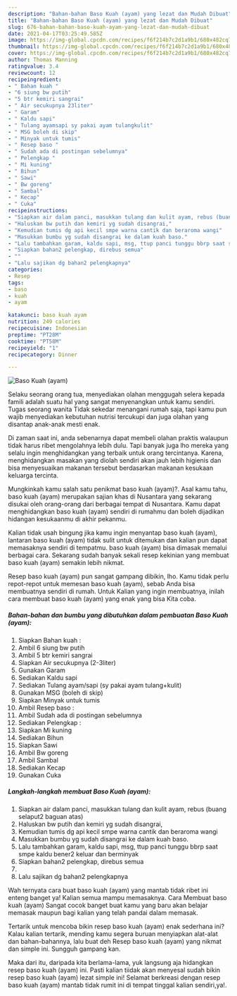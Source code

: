 ```yaml
---
description: "Bahan-bahan Baso Kuah (ayam) yang lezat dan Mudah Dibuat"
title: "Bahan-bahan Baso Kuah (ayam) yang lezat dan Mudah Dibuat"
slug: 676-bahan-bahan-baso-kuah-ayam-yang-lezat-dan-mudah-dibuat
date: 2021-04-17T03:25:49.585Z
image: https://img-global.cpcdn.com/recipes/f6f214b7c2d1a9b1/680x482cq70/baso-kuah-ayam-foto-resep-utama.jpg
thumbnail: https://img-global.cpcdn.com/recipes/f6f214b7c2d1a9b1/680x482cq70/baso-kuah-ayam-foto-resep-utama.jpg
cover: https://img-global.cpcdn.com/recipes/f6f214b7c2d1a9b1/680x482cq70/baso-kuah-ayam-foto-resep-utama.jpg
author: Thomas Manning
ratingvalue: 3.4
reviewcount: 12
recipeingredient:
- " Bahan kuah "
- "6 siung bw putih"
- "5 btr kemiri sangrai"
- " Air secukupnya 23liter"
- " Garam"
- " Kaldu sapi"
- " Tulang ayamsapi sy pakai ayam tulangkulit"
- " MSG boleh di skip"
- " Minyak untuk tumis"
- " Resep baso "
- " Sudah ada di postingan sebelumnya"
- " Pelengkap "
- " Mi kuning"
- " Bihun"
- " Sawi"
- " Bw goreng"
- " Sambal"
- " Kecap"
- " Cuka"
recipeinstructions:
- "Siapkan air dalam panci, masukkan tulang dan kulit ayam, rebus (buang selaput2 baguan atas)"
- "Haluskan bw putih dan kemiri yg sudah disangrai,"
- "Kemudian tumis dg api kecil smpe warna cantik dan beraroma wangi"
- "Masukkan bumbu yg sudah disangrai ke dalam kuah baso."
- "Lalu tambahkan garam, kaldu sapi, msg, ttup panci tunggu bbrp saat smpe kaldu bener2 keluar dan berminyak"
- "Siapkan bahan2 pelengkap, direbus semua"
- ""
- "Lalu sajikan dg bahan2 pelengkapnya"
categories:
- Resep
tags:
- baso
- kuah
- ayam

katakunci: baso kuah ayam 
nutrition: 249 calories
recipecuisine: Indonesian
preptime: "PT28M"
cooktime: "PT58M"
recipeyield: "1"
recipecategory: Dinner

---
```



![Baso Kuah (ayam)](https://img-global.cpcdn.com/recipes/f6f214b7c2d1a9b1/680x482cq70/baso-kuah-ayam-foto-resep-utama.jpg)

Selaku seorang orang tua, menyediakan olahan menggugah selera kepada famili adalah suatu hal yang sangat menyenangkan untuk kamu sendiri. Tugas seorang  wanita Tidak sekedar menangani rumah saja, tapi kamu pun wajib menyediakan kebutuhan nutrisi tercukupi dan juga olahan yang disantap anak-anak mesti enak.

Di zaman  saat ini, anda sebenarnya dapat membeli olahan praktis walaupun tidak harus ribet mengolahnya lebih dulu. Tapi banyak juga lho mereka yang selalu ingin menghidangkan yang terbaik untuk orang tercintanya. Karena, menghidangkan masakan yang diolah sendiri akan jauh lebih higienis dan bisa menyesuaikan makanan tersebut berdasarkan makanan kesukaan keluarga tercinta. 



Mungkinkah kamu salah satu penikmat baso kuah (ayam)?. Asal kamu tahu, baso kuah (ayam) merupakan sajian khas di Nusantara yang sekarang disukai oleh orang-orang dari berbagai tempat di Nusantara. Kamu dapat menghidangkan baso kuah (ayam) sendiri di rumahmu dan boleh dijadikan hidangan kesukaanmu di akhir pekanmu.

Kalian tidak usah bingung jika kamu ingin menyantap baso kuah (ayam), lantaran baso kuah (ayam) tidak sulit untuk ditemukan dan kalian pun dapat memasaknya sendiri di tempatmu. baso kuah (ayam) bisa dimasak memalui berbagai cara. Sekarang sudah banyak sekali resep kekinian yang membuat baso kuah (ayam) semakin lebih nikmat.

Resep baso kuah (ayam) pun sangat gampang dibikin, lho. Kamu tidak perlu repot-repot untuk memesan baso kuah (ayam), sebab Anda bisa membuatnya sendiri di rumah. Untuk Kalian yang ingin membuatnya, inilah cara membuat baso kuah (ayam) yang enak yang bisa Kita coba.

<!--inarticleads1-->

##### Bahan-bahan dan bumbu yang dibutuhkan dalam pembuatan Baso Kuah (ayam):

1. Siapkan  Bahan kuah :
1. Ambil 6 siung bw putih
1. Ambil 5 btr kemiri sangrai
1. Siapkan  Air secukupnya (2-3liter)
1. Gunakan  Garam
1. Sediakan  Kaldu sapi
1. Sediakan  Tulang ayam/sapi (sy pakai ayam tulang+kulit)
1. Gunakan  MSG (boleh di skip)
1. Siapkan  Minyak untuk tumis
1. Ambil  Resep baso :
1. Ambil  Sudah ada di postingan sebelumnya
1. Sediakan  Pelengkap :
1. Siapkan  Mi kuning
1. Sediakan  Bihun
1. Siapkan  Sawi
1. Ambil  Bw goreng
1. Ambil  Sambal
1. Sediakan  Kecap
1. Gunakan  Cuka




<!--inarticleads2-->

##### Langkah-langkah membuat Baso Kuah (ayam):

1. Siapkan air dalam panci, masukkan tulang dan kulit ayam, rebus (buang selaput2 baguan atas)
1. Haluskan bw putih dan kemiri yg sudah disangrai,
1. Kemudian tumis dg api kecil smpe warna cantik dan beraroma wangi
1. Masukkan bumbu yg sudah disangrai ke dalam kuah baso.
1. Lalu tambahkan garam, kaldu sapi, msg, ttup panci tunggu bbrp saat smpe kaldu bener2 keluar dan berminyak
1. Siapkan bahan2 pelengkap, direbus semua
1. 
1. Lalu sajikan dg bahan2 pelengkapnya




Wah ternyata cara buat baso kuah (ayam) yang mantab tidak ribet ini enteng banget ya! Kalian semua mampu memasaknya. Cara Membuat baso kuah (ayam) Sangat cocok banget buat kamu yang baru akan belajar memasak maupun bagi kalian yang telah pandai dalam memasak.

Tertarik untuk mencoba bikin resep baso kuah (ayam) enak sederhana ini? Kalau kalian tertarik, mending kamu segera buruan menyiapkan alat-alat dan bahan-bahannya, lalu buat deh Resep baso kuah (ayam) yang nikmat dan simple ini. Sungguh gampang kan. 

Maka dari itu, daripada kita berlama-lama, yuk langsung aja hidangkan resep baso kuah (ayam) ini. Pasti kalian tiidak akan menyesal sudah bikin resep baso kuah (ayam) lezat simple ini! Selamat berkreasi dengan resep baso kuah (ayam) mantab tidak rumit ini di tempat tinggal kalian sendiri,ya!.

